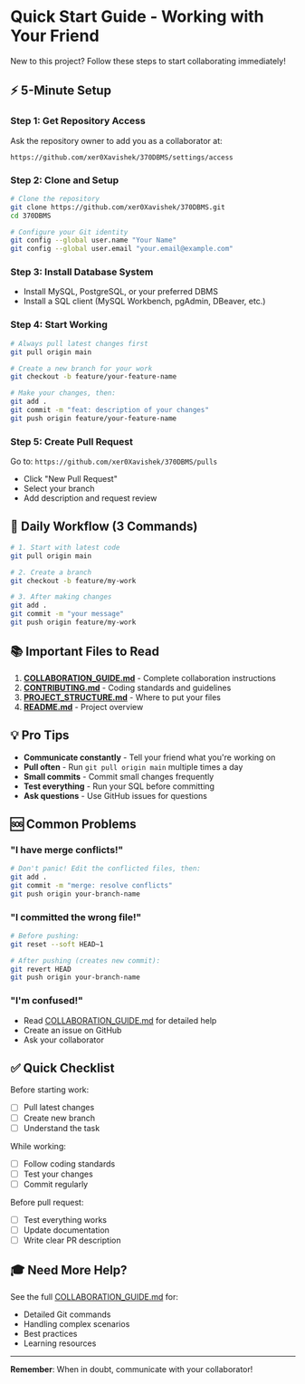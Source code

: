 # Quick Start Guide - Working with Your Friend

New to this project? Follow these steps to start collaborating immediately!

## ⚡ 5-Minute Setup

### Step 1: Get Repository Access
Ask the repository owner to add you as a collaborator at:
```
https://github.com/xer0Xavishek/370DBMS/settings/access
```

### Step 2: Clone and Setup
```bash
# Clone the repository
git clone https://github.com/xer0Xavishek/370DBMS.git
cd 370DBMS

# Configure your Git identity
git config --global user.name "Your Name"
git config --global user.email "your.email@example.com"
```

### Step 3: Install Database System
- Install MySQL, PostgreSQL, or your preferred DBMS
- Install a SQL client (MySQL Workbench, pgAdmin, DBeaver, etc.)

### Step 4: Start Working
```bash
# Always pull latest changes first
git pull origin main

# Create a new branch for your work
git checkout -b feature/your-feature-name

# Make your changes, then:
git add .
git commit -m "feat: description of your changes"
git push origin feature/your-feature-name
```

### Step 5: Create Pull Request
Go to: `https://github.com/xer0Xavishek/370DBMS/pulls`
- Click "New Pull Request"
- Select your branch
- Add description and request review

## 🎯 Daily Workflow (3 Commands)

```bash
# 1. Start with latest code
git pull origin main

# 2. Create a branch
git checkout -b feature/my-work

# 3. After making changes
git add .
git commit -m "your message"
git push origin feature/my-work
```

## 📚 Important Files to Read

1. **[COLLABORATION_GUIDE.md](./COLLABORATION_GUIDE.md)** - Complete collaboration instructions
2. **[CONTRIBUTING.md](./CONTRIBUTING.md)** - Coding standards and guidelines
3. **[PROJECT_STRUCTURE.md](./PROJECT_STRUCTURE.md)** - Where to put your files
4. **[README.md](./README.md)** - Project overview

## 💡 Pro Tips

- **Communicate constantly** - Tell your friend what you're working on
- **Pull often** - Run `git pull origin main` multiple times a day
- **Small commits** - Commit small changes frequently
- **Test everything** - Run your SQL before committing
- **Ask questions** - Use GitHub issues for questions

## 🆘 Common Problems

### "I have merge conflicts!"
```bash
# Don't panic! Edit the conflicted files, then:
git add .
git commit -m "merge: resolve conflicts"
git push origin your-branch-name
```

### "I committed the wrong file!"
```bash
# Before pushing:
git reset --soft HEAD~1

# After pushing (creates new commit):
git revert HEAD
git push origin your-branch-name
```

### "I'm confused!"
- Read [COLLABORATION_GUIDE.md](./COLLABORATION_GUIDE.md) for detailed help
- Create an issue on GitHub
- Ask your collaborator

## ✅ Quick Checklist

Before starting work:
- [ ] Pull latest changes
- [ ] Create new branch
- [ ] Understand the task

While working:
- [ ] Follow coding standards
- [ ] Test your changes
- [ ] Commit regularly

Before pull request:
- [ ] Test everything works
- [ ] Update documentation
- [ ] Write clear PR description

## 🎓 Need More Help?

See the full [COLLABORATION_GUIDE.md](./COLLABORATION_GUIDE.md) for:
- Detailed Git commands
- Handling complex scenarios
- Best practices
- Learning resources

---

**Remember**: When in doubt, communicate with your collaborator!
